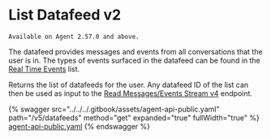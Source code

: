 # List Datafeed v2

`Available on Agent 2.57.0 and above.`

The datafeed provides messages and events from all conversations that the user is in. The types of events surfaced in the datafeed can be found in the [Real Time Events](https://docs.developers.symphony.com/building-bots-on-symphony/datafeed/real-time-events) list.&#x20;

Returns the list of datafeeds for the user. Any datafeed ID of the list can then be used as input to the [Read Messages/Events Stream v4](ref:read-messagesevents-stream-v4) endpoint.

{% swagger src="../../../.gitbook/assets/agent-api-public.yaml" path="/v5/datafeeds" method="get" expanded="true" fullWidth="true" %}
[agent-api-public.yaml](../../../.gitbook/assets/agent-api-public.yaml)
{% endswagger %}
